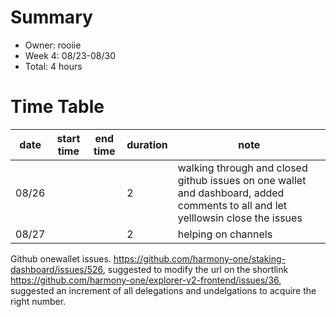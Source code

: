 # Summary
* Owner: rooiie
* Week 4: 08/23-08/30
* Total: 4 hours

# Time Table
| date  | start time  | end time | duration  |  note |
|---|---|---|---|---|
| 08/26  |   |   |  2 | walking through and closed github issues on one wallet and dashboard, added comments to all and let yelllowsin close the issues |
| 08/27  |   |   |  2 | helping on channels

Github onewallet issues.
https://github.com/harmony-one/staking-dashboard/issues/526, suggested to modify the url on the shortlink
https://github.com/harmony-one/explorer-v2-frontend/issues/36, suggested an increment of all delegations and undelgations to acquire the right number.
